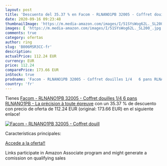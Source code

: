 ```yaml
---
layout: post
title: 'Descuento del 35.37 % en Facom - RLNANO1PB 32005 - Coffret douill'
date: 2020-09-16 09:23:48
thumbnailImage: 'https://m.media-amazon.com/images/I/51SYsWog62L._SL200_.jpg'
images: [ 'https://m.media-amazon.com/images/I/51SYsWog62L._SL200_.jpg' ]
comments: true
category: ofertas
author: ring
slug: 'B006MSR3CC-fr'
description:
actualPrice: 112.24 EUR
currency: EUR
price: 112.24
comparePrice: 173.66 EUR
inStock: true
prodname: 'Facom - RLNANO1PB 32005 - Coffret douilles 1/4   6 pans RLNANO1PB - La précision à toute épreuve'
country: 'fr'
---
```


Tienes [Facom - RLNANO1PB 32005 - Coffret douilles 1/4   6 pans RLNANO1PB - La précision à toute épreuve](https://www.amazon.fr/dp/B006MSR3CC/?tag=tolees0d-21) con un 35.37 % de descuento con precio de oferta de 112.24 EUR (original: 173.66 EUR) en el siguiente enlace!

[![Facom - RLNANO1PB 32005 - Coffret douill](https://m.media-amazon.com/images/I/51SYsWog62L._SL200_.jpg)](https://www.amazon.fr/dp/B006MSR3CC/?tag=tolees0d-21)

Características principales:


[Accede a la oferta!!](https://www.amazon.fr/dp/B006MSR3CC/?tag=tolees0d-21)

Links participate in Amazon Associate program and might generate a comission on qualifying sales


